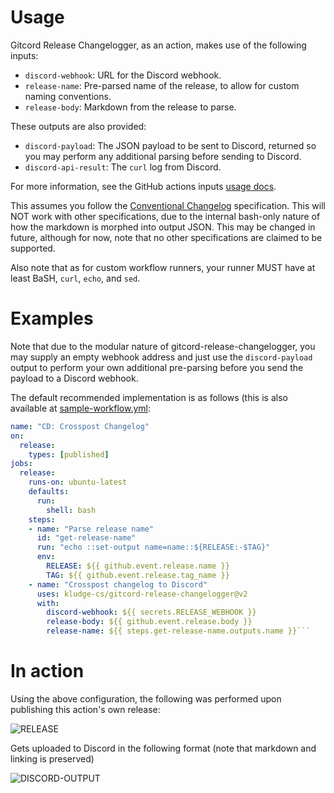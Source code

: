 # Usage

Gitcord Release Changelogger, as an action, makes use of the following inputs:
- `discord-webhook`: URL for the Discord webhook.
- `release-name`: Pre-parsed name of the release, to allow for custom naming
conventions.
- `release-body`: Markdown from the release to parse.

These outputs are also provided:
- `discord-payload`: The JSON payload to be sent to Discord, returned so you may
perform any additional parsing before sending to Discord.
- `discord-api-result`: The `curl` log from Discord.

For more information, see the GitHub actions inputs [usage docs].

This assumes you follow the [Conventional Changelog] specification. This will
NOT work with other specifications, due to the internal bash-only nature of
how the markdown is morphed into output JSON. This may be changed in future,
although for now, note that no other specifications are claimed to be supported.

Also note that as for custom workflow runners, your runner MUST have at least
BaSH, `curl`, `echo`, and `sed`.

[usage docs]: https://docs.github.com/en/free-pro-team@latest/actions/reference/workflow-syntax-for-github-actions#jobsjob_idstepswith
[Conventional Changelog]: https://github.com/conventional-changelog/conventional-changelog

# Examples

Note that due to the modular nature of gitcord-release-changelogger, you may
supply an empty webhook address and just use the `discord-payload` output to
perform your own additional pre-parsing before you send the payload to a Discord
webhook.

The default recommended implementation is as follows (this is also available at
[sample-workflow.yml](.github/workflows/sample-workflow.yml):

```yaml
name: "CD: Crosspost Changelog"
on:
  release:
    types: [published]
jobs:
  release:
    runs-on: ubuntu-latest
    defaults:
      run:
        shell: bash
    steps:
    - name: "Parse release name"
      id: "get-release-name"
      run: "echo ::set-output name=name::${RELEASE:-$TAG}"
      env:
        RELEASE: ${{ github.event.release.name }}
        TAG: ${{ github.event.release.tag_name }}
    - name: "Crosspost changelog to Discord"
      uses: kludge-cs/gitcord-release-changelogger@v2
      with:
        discord-webhook: ${{ secrets.RELEASE_WEBHOOK }}
        release-body: ${{ github.event.release.body }}
        release-name: ${{ steps.get-release-name.outputs.name }}```
```

# In action

Using the above configuration, the following was performed upon
publishing this action's own release:

![RELEASE](https://cdn.discordapp.com/attachments/513492116219887617/799337196602916874/unknown.png)

Gets uploaded to Discord in the following format
(note that markdown and linking is preserved)

![DISCORD-OUTPUT](https://cdn.discordapp.com/attachments/513492116219887617/799336159519965214/unknown.png)
